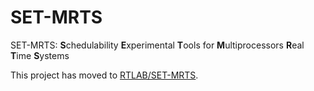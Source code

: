 # SET-MRTS
SET-MRTS: **S**chedulability **E**xperimental **T**ools for **M**ultiprocessors **R**eal **T**ime **S**ystems

This project has moved to  [RTLAB/SET-MRTS](https://github.com/RTLAB-UESTC/SET-MRTS-public).

